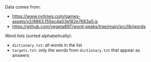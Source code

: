 Data comes from:
- https://www.nytimes.com/games-assets/v2/8863.f55ec4a03e182e7683a5.js
- https://github.com/vegeta897/word-peaks/tree/main/src/lib/words

Word lists (sorted alphabetically):
- `dictionary.txt`: all words in the list
- `targets.txt`: only the words from `dictionary.txt` that appear as answers
